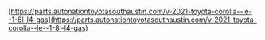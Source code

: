 [https://parts.autonationtoyotasouthaustin.com/v-2021-toyota-corolla--le--1-8l-l4-gas](https://parts.autonationtoyotasouthaustin.com/v-2021-toyota-corolla--le--1-8l-l4-gas)  